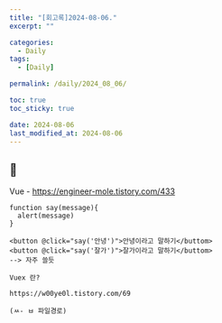 ```yaml
---
title: "[회고록]2024-08-06."
excerpt: ""

categories:
  - Daily
tags:
  - [Daily]

permalink: /daily/2024_08_06/

toc: true
toc_sticky: true

date: 2024-08-06
last_modified_at: 2024-08-06
---
```


## 🦥
Vue - https://engineer-mole.tistory.com/433

```
function say(message){
  alert(message)
}

<button @click="say('안녕')">안녕이라고 말하기</buttom>
<button @click="say('잘가')">잘가이라고 말하기</buttom>
--> 자주 쓸듯

Vuex 란?

https://w00ye0l.tistory.com/69

(ㅆ- ㅂ 파일경로)

